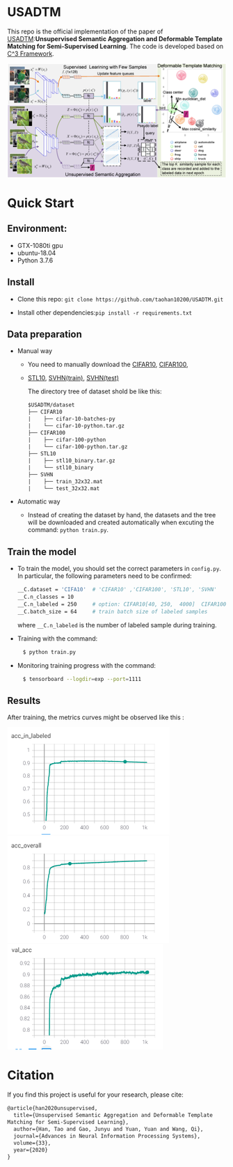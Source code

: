 
# USADTM

This repo is the official implementation of the paper of [USADTM](https://proceedings.neurips.cc/paper/2020/file/71a58e8cb75904f24cde464161c3e766-Paper.pdf):**Unsupervised Semantic Aggregation and Deformable
Template Matching for Semi-Supervised Learning**. The code is developed based on [C^3 Framework](https://github.com/gjy3035/C-3-Framework). 

![framework](./images/framework.png "framework")


# Quick Start


## Environment:
* GTX-1080ti gpu
* ubuntu-18.04
* Python 3.7.6

## Install 
* Clone this repo:
    ```git clone https://github.com/taohan10200/USADTM.git```
    
* Install other  dependencies:```pip install -r requirements.txt```

## Data preparation

- Manual way

    - You need to manually download the [CIFAR10](http://www.cs.toronto.edu/~kriz/cifar-10-python.tar.gz), [CIFAR100](http://www.cs.toronto.edu/~kriz/cifar-100-python.tar.gz), 
    - [STL10](http://ai.stanford.edu/~acoates/stl10/stl10_binary.tar.gz), [SVHN(train)](http://ufldl.stanford.edu/housenumbers/train_32x32.mat), [SVHN(test)](http://ufldl.stanford.edu/housenumbers/test_32x32.mat)

        The directory tree of dataset shold be like this:
        
        ```
        $USADTM/dataset
        ├── CIFAR10
        |    ├── cifar-10-batches-py
        |    └── cifar-10-python.tar.gz
        ├── CIFAR100
        |    ├── cifar-100-python
        |    └── cifar-100-python.tar.gz
        ├── STL10
        |    ├── stl10_binary.tar.gz
        |    └── stl10_binary
        ├── SVHN
        |    ├── train_32x32.mat
        |    └── test_32x32.mat
        ```
- Automatic way
    - Instead of creating the dataset by hand, the datasets and the tree will be downloaded and created automatically when excuting the command: ```python train.py```.


## Train the model

- To train the model, you should set the correct parameters in ```config.py```. In particular, the following parameters need to be confirmed:

    ```bash
    __C.dataset = 'CIFA10'  # 'CIFAR10' ,'CIFAR100', 'STL10', 'SVHN'
    __C.n_classes = 10
    __C.n_labeled = 250     # option: CIFAR10[40, 250,  4000]  CIFAR100[400,2500,10000] STL10, SVHN[40, 250,  1000]
    __C.batch_size = 64     # train batch size of labeled samples
    ```
    where `__C.n_labeled` is the number of labeled sample during training.

- Training with the command:
```bash
     $ python train.py
```

- Monitoring training progress with the command:
```bash
     $ tensorboard --logdir=exp --port=1111
```

## Results
After training, the metrics curves might be observed like this :

  ![](images/40_acc_labeled.PNG)![](images/40_acc_overall.PNG)![](images/40_test_acc.PNG)
 
 

# Citation
If you find this project is useful for your research, please cite:
```
@article{han2020unsupervised,
  title={Unsupervised Semantic Aggregation and Deformable Template Matching for Semi-Supervised Learning},
  author={Han, Tao and Gao, Junyu and Yuan, Yuan and Wang, Qi},
  journal={Advances in Neural Information Processing Systems},
  volume={33},
  year={2020}
}
